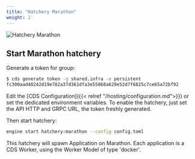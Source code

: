 ```yaml
---
title: "Hatchery Marathon"
weight: 2
---
```


![Hatchery Marathon](/images/hatchery.marathon.png)

## Start Marathon hatchery

Generate a token for group:

```bash
$ cds generate token -g shared.infra -e persistent
fc300aad48242d19e782a37d361dfa3e55868a629e52d7f6825c7ce65a72bf92
```

Edit the [CDS Configuration]({{< relref "/hosting/configuration.md">}}) or set the dedicated environment variables. To enable the hatchery, just set the API HTTP and GRPC URL, the token freshly generated.

Then start hatchery:

```bash
engine start hatchery:marathon --config config.toml
```

This hatchery will spawn Application on Marathon. Each application is a CDS Worker, using the Worker Model of type 'docker'.
